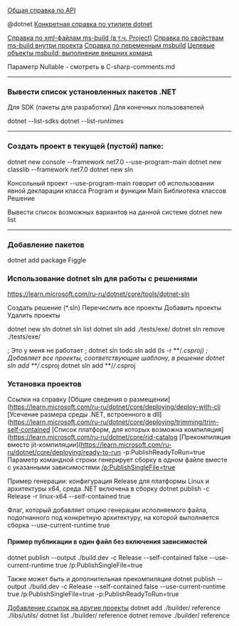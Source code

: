 [Общая справка по API](https://learn.microsoft.com/ru-ru/dotnet/api/)

@dotnet
[Конкретная справка по утилите dotnet](https://learn.microsoft.com/ru-ru/dotnet/core/tools/dotnet)

[Справка по xml-файлам ms-build (в т.ч. Project)](https://learn.microsoft.com/ru-ru/visualstudio/msbuild/msbuild-project-file-schema-reference)
[Справка по свойствам ms-build внутри проекта](https://learn.microsoft.com/ru-ru/dotnet/core/project-sdk/msbuild-props#implicitusings)
[Справка по переменным msbuild](https://learn.microsoft.com/ru-ru/visualstudio/msbuild/msbuild-reserved-and-well-known-properties?view=vs-2022)
[Целевые объекты msbuild; выполнение внешних команд](https://learn.microsoft.com/ru-ru/visualstudio/msbuild/msbuild-targets?view=vs-2022)

Параметр Nullable - смотреть в C-sharp-comments.md


---
### Вывести список установленных пакетов .NET
Для SDK (пакеты для разработки)
Для конечных пользователей

dotnet --list-sdks
dotnet --list-runtimes


---
### Создать проект в текущей (пустой) папке:

dotnet new console  --framework net7.0 --use-program-main
dotnet new classlib --framework net7.0
dotnet new sln


Консольный проект
    --use-program-main говорит об использовании явной декларации класса Program и функции Main
Библиотека классов
Решение

Вывести список возможных вариантов на данной системе
dotnet new list

---
### Добавление пакетов
dotnet add package Figgle

### Использование dotnet sln для работы с решениями
https://learn.microsoft.com/ru-ru/dotnet/core/tools/dotnet-sln

Создать решение (*.sln)
Перечислить все проекты
Добавить проекты
Удалить проекты

dotnet new sln
dotnet sln list
dotnet sln add ./tests/exe/
dotnet sln remove ./tests/exe/

; Это у меня не работает
; dotnet sln todo.sln add (ls -r **/*.csproj)
; Добавляет все проекты, соответствующие шаблону, в решение
dotnet sln add **/*.csproj
dotnet sln add **/*/*.csproj

### Установка проектов
Ссылки на справку
[Общие сведения о размещении](https://learn.microsoft.com/ru-ru/dotnet/core/deploying/deploy-with-cli
[Усечение размера среды .NET, встроенного в dll](https://learn.microsoft.com/ru-ru/dotnet/core/deploying/trimming/trim-self-contained
[Список платформ, для которых возможна компиляция](https://learn.microsoft.com/ru-ru/dotnet/core/rid-catalog
[Прекомпиляция вместо jit-компиляции](https://learn.microsoft.com/ru-ru/dotnet/core/deploying/ready-to-run
-p:PublishReadyToRun=true
Параметр командной строки генерирует сборку в одном файле вместе с указанными зависимостями
[/p:PublishSingleFile=true](https://github.com/dotnet/designs/blob/main/accepted/2020/single-file/design.md)

Пример генерации: конфигурация Release для платформы Linux и архитектуры x64, среда .NET включена в сборку
dotnet publish -c Release -r linux-x64 --self-contained true

Флаг, который добавляет опцию генерации исполняемого файла, подогнанного под конкретную архитектуру, на которой выполняется сборка
--use-current-runtime true

#### Пример публикации в один файл без включения зависимостей
dotnet publish --output ./build.dev -c Release --self-contained false --use-current-runtime true /p:PublishSingleFile=true

Также может быть и дополнительная прекомпиляция
dotnet publish --output ./build.dev -c Release --self-contained false --use-current-runtime true /p:PublishSingleFile=true -p:PublishReadyToRun=true



[Добавление ссылок на другие проекты](https://learn.microsoft.com/ru-ru/dotnet/core/tools/dotnet-add-reference)
dotnet add ./builder/ reference ./libs/utils/
dotnet list ./builder/ reference
dotnet remove ./builder/ reference
